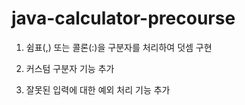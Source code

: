 # java-calculator-precourse

1. 쉼표(,) 또는 콜론(:)을 구분자를 처리하여 덧셈 구현

2. 커스텀 구분자 기능 추가

3. 잘못된 입력에 대한 예외 처리 기능 추가